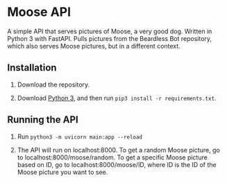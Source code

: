 # Moose API

A simple API that serves pictures of Moose, a very good dog.
Written in Python 3 with FastAPI.
Pulls pictures from the Beardless Bot repository, which also
serves Moose pictures, but in a different context.

## Installation

1. Download the repository.

2. Download [Python 3](https://python.org/downloads), and then
run `pip3 install -r requirements.txt`.

## Running the API

1. Run `python3 -m uvicorn main:app --reload`

2. The API will run on localhost:8000. To get a random Moose picture,
go to localhost:8000/moose/random. To get a specific Moose picture
based on ID, go to localhost:8000/moose/ID, where ID is the ID of the
Moose picture you want to see.